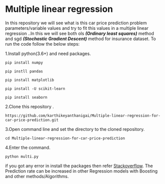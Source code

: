 # Multiple linear regression
In this repository we will see what is this car price prediction problem parameters/variable values and try to fit this values in a multiple linear regression ..In this we will see both ols ***(Ordinary least squares)*** method and sgd
***(Stochastic Gradient Descent)*** method for insurance dataset.
To run the code follow the below steps:

1.Install python(3.6+) and need packages.
```
pip install numpy
```
```
pip instll pandas
```
```
pip install matplotlib
```
```
pip install -U scikit-learn
```
```
pip install seaborn
```

2.Clone this repository .
```
https://github.com/karthikeyanthanigai/Multiple-linear-regression-for-car-price-prediction.git
```
3.Open command line and set the directory to the cloned repository.
```
cd Multiple-linear-regression-for-car-price-prediction
```
4.Enter the command.
```
python multi.py
```

if you got any error in install the packages then refer [Stackoverflow](https://www.stackoverflow.com).
The Prediction rate can be increased in other Regression models with Boosting and other methods/Algorithms.

